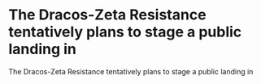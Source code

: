# The Dracos-Zeta Resistance tentatively plans to stage a public landing in

The Dracos-Zeta Resistance tentatively plans to stage a public landing in